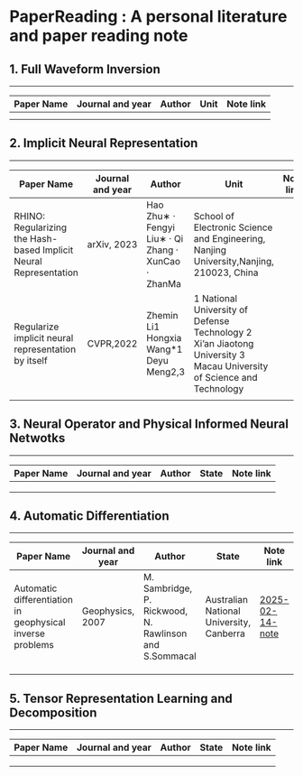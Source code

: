 # PaperReading : A personal literature and paper reading note

## 1. Full Waveform Inversion
---
| Paper Name |  Journal and year  | Author         | Unit  | Note link |
|------------|--------------------|----------------|--------|------------|
|           |               |                 |         |               |
|           |               |                 |         |               |

## 2. Implicit Neural Representation
---

| Paper Name |  Journal and year  | Author         | Unit  | Note link |
|------------|--------------------|----------------|--------|------------|
|  RHINO: Regularizing the Hash-based Implicit Neural Representation  |  arXiv, 2023 |  Hao Zhu∗ · Fengyi Liu∗ · Qi Zhang · XunCao · ZhanMa |School of Electronic Science and Engineering, Nanjing University,Nanjing, 210023, China    |         |               
| Regularize implicit neural representation by itself|CVPR,2022 | Zhemin Li1 Hongxia Wang*1 Deyu Meng2,3  |1 National University of Defense Technology 2 Xi’an Jiaotong University 3 Macau University of Science and Technology    |              |
|           |               |                 |         |               |

## 3. Neural Operator and Physical Informed Neural Netwotks
---

| Paper Name |  Journal and year  | Author         | State  | Note link |
|------------|--------------------|----------------|--------|------------|
|           |               |                 |         |               |
|           |               |                 |         |               |
|           |               |                 |         |               |

## 4. Automatic Differentiation
---

| Paper Name |  Journal and year  | Author         | State  | Note link |
|------------|--------------------|----------------|--------|------------|
|Automatic differentiation in geophysical inverse problems  | Geophysics, 2007 |M. Sambridge, P. Rickwood, N. Rawlinson and S.Sommacal |Australian National University, Canberra| [2025-02-14-note](https://github.com/RHChen1008/PaperReading/blob/main/notes/Automatic%20Differentiation/Automatic_differentiation_in_geophysical_inverse_problems.md)|
|           |               |                 |         |               |
|           |               |                 |         |               |
|           |               |                 |         |               |

## 5. Tensor Representation Learning and Decomposition
---

| Paper Name |  Journal and year  | Author         | State  | Note link |
|------------|--------------------|----------------|--------|------------|
|           |               |                 |         |               |
|           |               |                 |         |               |
|           |               |                 |         |               |
